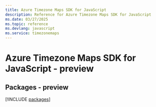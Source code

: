 ```yaml
---
title: Azure Timezone Maps SDK for JavaScript
description: Reference for Azure Timezone Maps SDK for JavaScript
ms.date: 03/27/2025
ms.topic: reference
ms.devlang: javascript
ms.service: timezonemaps
---
```

# Azure Timezone Maps SDK for JavaScript - preview
## Packages - preview
[!INCLUDE [packages](timezone-maps-index.md)]